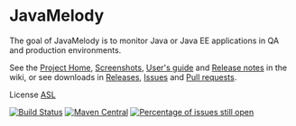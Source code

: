 ﻿JavaMelody
=========================

The goal of JavaMelody is to monitor Java or Java EE applications in QA and production environments.

See the [Project Home](../../wiki), [Screenshots](../../wiki/Screenshots#charts), [User's guide](../../wiki/UserGuide) and [Release notes](../../wiki/ReleaseNotes) in the wiki,
or see downloads in [Releases](../../releases), [Issues](../../issues) and [Pull requests](../../pulls).

License [ASL](http://www.apache.org/licenses/LICENSE-2.0)

[![Build Status](https://javamelody.ci.cloudbees.com/buildStatus/icon?job=javamelody)](https://javamelody.ci.cloudbees.com/job/javamelody/) 
[![Maven Central](https://maven-badges.herokuapp.com/maven-central/net.bull.javamelody/javamelody-core/badge.svg)](https://maven-badges.herokuapp.com/maven-central/net.bull.javamelody/javamelody-core)
[![Percentage of issues still open](http://isitmaintained.com/badge/open/javamelody/javamelody.svg)](http://isitmaintained.com/project/javamelody/javamelody "Percentage of issues still open")
